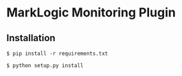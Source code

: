 MarkLogic Monitoring Plugin
==============================================================================

Installation
------------

```
$ pip install -r requirements.txt

$ python setup.py install
```
